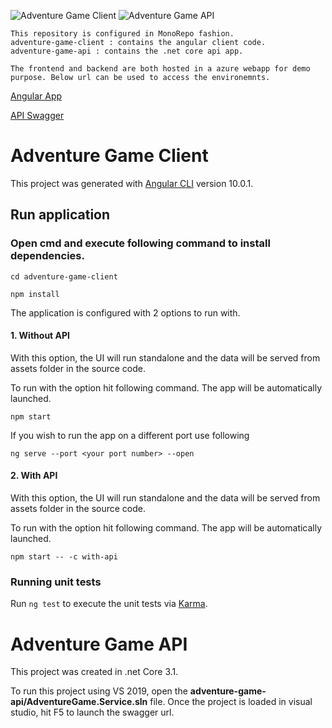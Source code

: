 ![Adventure Game Client](https://github.com/ShivendraKu/choose-your-adventure/workflows/Adventure%20Game%20Client/badge.svg)
![Adventure Game API](https://github.com/ShivendraKu/choose-your-adventure/workflows/Adventure%20Game%20API/badge.svg)

```
This repository is configured in MonoRepo fashion.
adventure-game-client : contains the angular client code. 
adventure-game-api : contains the .net core api app. 

The frontend and backend are both hosted in a azure webapp for demo purpose. Below url can be used to access the environemnts. 
```
[Angular App](https://shivendra-cyo.azurewebsites.net/)

[API Swagger](https://shivendra-cyo-api.azurewebsites.net/swagger)

# Adventure Game Client

This project was generated with [Angular CLI](https://github.com/angular/angular-cli) version 10.0.1.

## Run application

### Open cmd and execute following command to install dependencies. 
`cd adventure-game-client`

`npm install`

The application is configured with 2 options to run with. 
#### 1. Without API
With this option, the UI will run standalone and the data will be served from assets folder in the source code.

To run with the option hit following command. The app will be automatically launched.

`npm start`

If you wish to run the app on a different port use following

`ng serve --port <your port number> --open`

#### 2. With API
With this option, the UI will run standalone and the data will be served from assets folder in the source code.

To run with the option hit following command. The app will be automatically launched.

`npm start -- -c with-api`

### Running unit tests

Run `ng test` to execute the unit tests via [Karma](https://karma-runner.github.io).

# Adventure Game API

This project was created in .net Core 3.1.

To run this project using VS 2019, open the **adventure-game-api/AdventureGame.Service.sln** file. Once the project is loaded in visual studio, hit F5 to launch the swagger url. 
